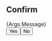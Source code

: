 <h2 id="native-popup-label">Confirm</h2>
<div id="native-popup-description">{Args.Message}</div><div id="native-popup-options"><button onclick="Popup.ConfirmYes()">Yes</button><button onclick="Popup.ConfirmNo()">No</button></div>